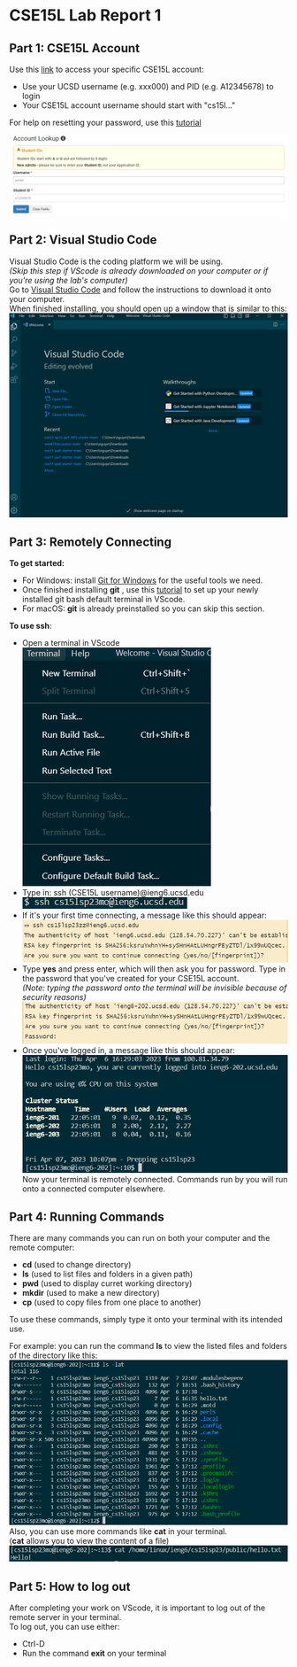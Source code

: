 CSE15L Lab Report 1
===================

Part 1: CSE15L Account
---
Use this [link](https://sdacs.ucsd.edu/~icc/index.php) to access your specific CSE15L account:  
 * Use your UCSD username (e.g. xxx000) and PID (e.g. A12345678) to login  
 * Your CSE15L account username should start with "cs15l..."
  
For help on resetting your password, use this [tutorial](https://drive.google.com/file/d/17IDZn8Qq7Q0RkYMxdiIR0o6HJ3B5YqSW/view?usp=share_link)  
  
![Image](LR1_8.png)
  
Part 2: Visual Studio Code
---
Visual Studio Code is the coding platform we will be using.  
*(Skip this step if VScode is already downloaded on your computer or if you're using the lab's computer)*  
Go to [Visual Studio Code](https://code.visualstudio.com/) and follow the instructions to download it onto your computer.  
When finished installing, you should open up a window that is similar to this:  
![Image](LR1_9.png)

Part 3: Remotely Connecting
---
**To get started:**
* For Windows: install [Git for Windows](https://gitforwindows.org/) for the useful tools we need.  
* Once finished installing **git** , use this [tutorial](https://stackoverflow.com/a/50527994) to set up your newly installed git bash default terminal in VScode.  
* For macOS: **git** is already preinstalled so you can skip this section.  
  
**To use ssh**:
* Open a terminal in VScode  
![Image](LR1_2.png)
* Type in: ssh (CSE15L username)@ieng6.ucsd.edu  
![Image](LR1_1.PNG)
* If it's your first time connecting, a message like this should appear:
![Image](LR1_4.png)  
* Type **yes** and press enter, which will then ask you for password. Type in the password that you've created for your CSE15L account.  
*(Note: typing the password onto the terminal will be invisible because of security reasons)*  
![Image](LR1_3.PNG)
* Once you've logged in, a message like this should appear:
![Image](LR1_5.png)  
Now your terminal is remotely connected. Commands run by you will run onto a connected computer elsewhere.

Part 4: Running Commands
---
There are many commands you can run on both your computer and the remote computer:
* **cd** (used to change directory)
* **ls** (used to list files and folders in a given path)
* **pwd** (used to display curret working directory)
* **mkdir** (used to make a new directory)
* **cp** (used to copy files from one place to another)  

To use these commands, simply type it onto your terminal with its intended use.  

For example: you can run the command **ls** to view the listed files and folders of the directory like this:
![Image](LR1_6.png)  
Also, you can use more commands like **cat** in your terminal.  
(**cat** allows you to view the content of a file)
![Image](LR1_7.png)  

Part 5: How to log out
---
After completing your work on VScode, it is important to log out of the remote server in your terminal.  
To log out, you can use either:
* Ctrl-D
* Run the command **exit** on your terminal
